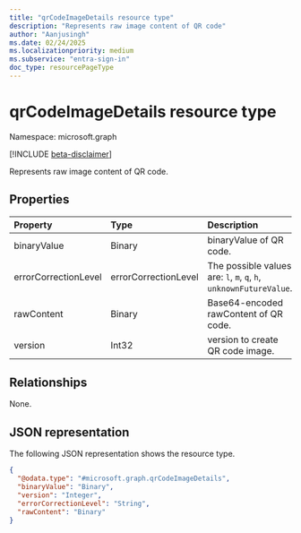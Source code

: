 ```yaml
---
title: "qrCodeImageDetails resource type"
description: "Represents raw image content of QR code"
author: "Aanjusingh"
ms.date: 02/24/2025
ms.localizationpriority: medium
ms.subservice: "entra-sign-in"
doc_type: resourcePageType
---
```


# qrCodeImageDetails resource type

Namespace: microsoft.graph

[!INCLUDE [beta-disclaimer](../../includes/beta-disclaimer.md)]

Represents raw image content of QR code. 


## Properties

|Property|Type|Description|
|:---|:---|:---|
|binaryValue|Binary|binaryValue of QR code.|
|errorCorrectionLevel|errorCorrectionLevel|The possible values are: `l`, `m`, `q`, `h`, `unknownFutureValue`.|
|rawContent|Binary|Base64-encoded rawContent of QR code.|
|version|Int32|version to create QR code image.|

## Relationships
None.

## JSON representation
The following JSON representation shows the resource type.
<!-- {
  "blockType": "resource",
  "@odata.type": "microsoft.graph.qrCodeImageDetails"
}
-->
``` json
{
  "@odata.type": "#microsoft.graph.qrCodeImageDetails",
  "binaryValue": "Binary",
  "version": "Integer",
  "errorCorrectionLevel": "String",
  "rawContent": "Binary"
}
```
